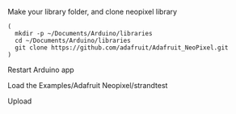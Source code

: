 
Make your library folder, and clone neopixel library

    (
      mkdir -p ~/Documents/Arduino/libraries
      cd ~/Documents/Arduino/libraries
      git clone https://github.com/adafruit/Adafruit_NeoPixel.git
    )

Restart Arduino app

Load the Examples/Adafruit Neopixel/strandtest

Upload


